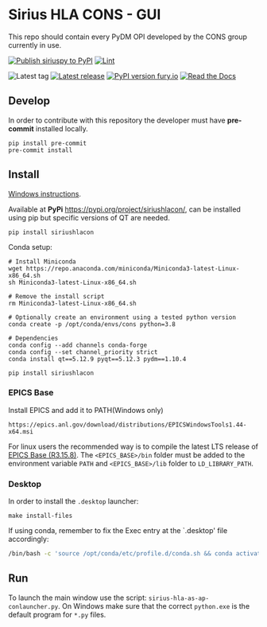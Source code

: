 Sirius HLA CONS - GUI
===========

This repo should contain every PyDM OPI developed by the CONS group currently in use.

[![Publish siriuspy to PyPI](https://github.com/lnls-sirius/pydm-opi/actions/workflows/pypi.yml/badge.svg)](https://github.com/lnls-sirius/pydm-opi/actions/workflows/pypi.yml)
[![Lint](https://github.com/lnls-sirius/pydm-opi/actions/workflows/lint.yml/badge.svg)](https://github.com/lnls-sirius/pydm-opi/actions/workflows/lint.yml)


![Latest tag](https://img.shields.io/github/tag/lnls-sirius/pydm-opi.svg?style=flat)
[![Latest release](https://img.shields.io/github/release/lnls-sirius/pydm-opi.svg?style=flat)](https://github.com/lnls-sirius/pydm-opi/releases)
[![PyPI version fury.io](https://badge.fury.io/py/siriushlacon.svg)](https://pypi.python.org/pypi/siriushlacon/)
[![Read the Docs](https://readthedocs.org/projects/spack/badge/?version=latest)](https://lnls-sirius.github.io/pydm-opi/)

Develop
-------
In order to contribute with this repository the developer must have **pre-commit** installed locally.
```command
pip install pre-commit
pre-commit install
```

Install
-------
[Windows instructions](miscellaneous/windows).

Available at **PyPi** https://pypi.org/project/siriushlacon/, can be installed using pip but specific versions of QT are needed.

```command
pip install siriushlacon
```

Conda setup:
```command
# Install Miniconda
wget https://repo.anaconda.com/miniconda/Miniconda3-latest-Linux-x86_64.sh
sh Miniconda3-latest-Linux-x86_64.sh

# Remove the install script
rm Miniconda3-latest-Linux-x86_64.sh

# Optionally create an environment using a tested python version
conda create -p /opt/conda/envs/cons python=3.8

# Dependencies
conda config --add channels conda-forge
conda config --set channel_priority strict
conda install qt==5.12.9 pyqt==5.12.3 pydm==1.10.4

pip install siriushlacon
```

### EPICS Base
Install EPICS and add it to PATH(Windows only)
```
https://epics.anl.gov/download/distributions/EPICSWindowsTools1.44-x64.msi
```
For linux users the recommended way is to compile the latest LTS release of [EPICS Base (R3.15.8)](https://github.com/epics-base/epics-base/tree/3.15).
The `<EPICS_BASE>/bin` folder must be added to the environment variable `PATH` and `<EPICS_BASE>/lib` folder to `LD_LIBRARY_PATH`.

### Desktop
In order to install the `.desktop` launcher:
```command
make install-files
```
If using conda, remember to fix the Exec entry at the `.desktop' file accordingly:
```bash
/bin/bash -c 'source /opt/conda/etc/profile.d/conda.sh && conda activate cons && sirius-hla-as-ap-conlauncher.py'
```

Run
---
To launch the main window use the script: `sirius-hla-as-ap-conlauncher.py`. On Windows make sure that the correct `python.exe` is the default program for `*.py` files.

